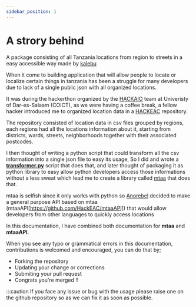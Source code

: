 ```yaml
---
sidebar_position: 1
---
```


# A strory behind

A package consisting of all Tanzania locations from region to streets in a easy accessible way made by [kalebu](https://github.com/kalebu)

When it come to building application that will allow people to locate or localize certain things in tanzania has been a struggle for many developers due to lack of a single public json with all organized locations.

It was during the hackerthon organized by the [HACKAIO](https://github.com/hackaio) team at Univeristy of Dar-es-Salaam (COICT), as we were having a coffee break, a fellow hacker introduced me to organized location data in a [HACKEAC](https://github.com/HackEAC) repository.

The repository consisted of location data in csv files grouped by regions, each regions had all the locations information about it, starting from districts, wards, streets, neighborhoods together with their associated postcodes.

I then thought of writing a python script that could transform all the csv information into a single json file to easy its usage, So I did and wrote a [**transformer.py**](https://github.com/Kalebu/mtaa/blob/main/json_transformer.py) script that does that, and later thought of packaging it as python library to easy allow python developers access those informations without a less sweat which lead me to create a library called [mtaa](https://github.com/Kalebu/mtaa/) that does that.

mtaa is selfish since it only works with python so [Anorebel](https://github.com/AnoRebel) decided to make a general purpose API based on mtaa (mtaaAPI[https://github.com/HackEAC/mtaaAPI]) that would allow developers from other languages to quickly access locations

In this documentation, I have combined both documentation for **mtaa** and **mtaaAPI**.

When you see any typo or grammatical errors in this documentation, contributions is welcomed and encouraged, you can do that by;

- Forking the repository
- Updating your change or corrections
- Submiting your pull request
- Congrats you're merged !!

:::caution
If you face any issue or bug with the usage please raise one on the github repository so as we can fix it as soon as possible. 

